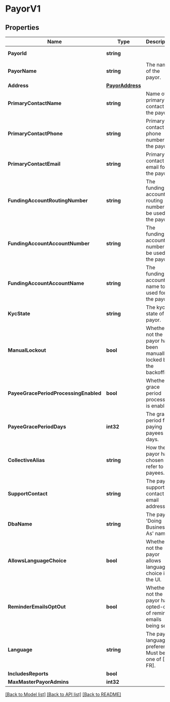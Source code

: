 # PayorV1

## Properties

Name | Type | Description | Notes
------------ | ------------- | ------------- | -------------
**PayorId** | **string** |  | [optional] [readonly] 
**PayorName** | **string** | The name of the payor. | 
**Address** | [**PayorAddress**](PayorAddress.md) |  | [optional] 
**PrimaryContactName** | **string** | Name of primary contact for the payor. | [optional] 
**PrimaryContactPhone** | **string** | Primary contact phone number for the payor. | [optional] 
**PrimaryContactEmail** | **string** | Primary contact email for the payor. | [optional] 
**FundingAccountRoutingNumber** | **string** | The funding account routing number to be used for the payor. | [optional] 
**FundingAccountAccountNumber** | **string** | The funding account number to be used for the payor. | [optional] 
**FundingAccountAccountName** | **string** | The funding account name to be used for the payor. | [optional] 
**KycState** | **string** | The kyc state of the payor. | [optional] [readonly] 
**ManualLockout** | **bool** | Whether or not the payor has been manually locked by the backoffice. | [optional] 
**PayeeGracePeriodProcessingEnabled** | **bool** | Whether grace period processing is enabled. | [optional] [readonly] 
**PayeeGracePeriodDays** | **int32** | The grace period for paying payees in days. | [optional] [readonly] 
**CollectiveAlias** | **string** | How the payor has chosen to refer to payees. | [optional] 
**SupportContact** | **string** | The payor’s support contact email address. | [optional] 
**DbaName** | **string** | The payor’s &#39;Doing Business As&#39; name. | [optional] 
**AllowsLanguageChoice** | **bool** | Whether or not the payor allows language choice in the UI. | [optional] 
**ReminderEmailsOptOut** | **bool** | Whether or not the payor has opted-out of reminder emails being sent. | [optional] [readonly] 
**Language** | **string** | The payor’s language preference. Must be one of [EN, FR]. | [optional] 
**IncludesReports** | **bool** |  | [optional] 
**MaxMasterPayorAdmins** | **int32** |  | [optional] 

[[Back to Model list]](../README.md#documentation-for-models) [[Back to API list]](../README.md#documentation-for-api-endpoints) [[Back to README]](../README.md)


